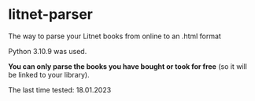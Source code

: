 # litnet-parser
The way to parse your Litnet books from online to an .html format

Python 3.10.9 was used.

**You can only parse the books you have bought or took for free** (so it will be linked to your library).

The last time tested: 18.01.2023